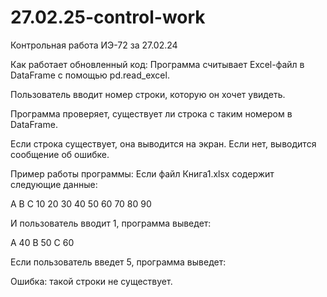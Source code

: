 # 27.02.25-control-work
Контрольная работа ИЭ-72  за 27.02.24

Как работает обновленный код:
Программа считывает Excel-файл в DataFrame с помощью pd.read_excel.

Пользователь вводит номер строки, которую он хочет увидеть.

Программа проверяет, существует ли строка с таким номером в DataFrame.

Если строка существует, она выводится на экран. Если нет, выводится сообщение об ошибке.

Пример работы программы:
Если файл Книга1.xlsx содержит следующие данные:

A	  B  	C
10	20	30
40	50	60
70	80	90

И пользователь вводит 1, программа выведет:

A    40
B    50
C    60


Если пользователь введет 5, программа выведет:

Ошибка: такой строки не существует.
